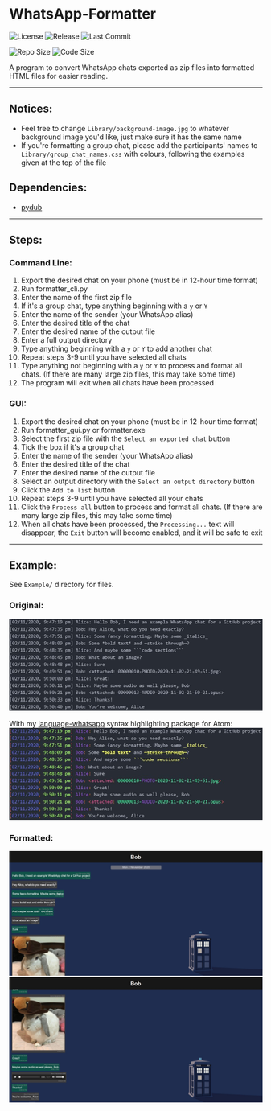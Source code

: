 # WhatsApp-Formatter

![License](https://img.shields.io/github/license/DoctorDalek1963/WhatsApp-Formatter)
![Release](https://img.shields.io/github/v/release/DoctorDalek1963/WhatsApp-Formatter)
![Last Commit](https://img.shields.io/github/last-commit/DoctorDalek1963/WhatsApp-Formatter)

![Repo Size](https://img.shields.io/github/repo-size/DoctorDalek1963/WhatsApp-Formatter)
![Code Size](https://img.shields.io/github/languages/code-size/DoctorDalek1963/WhatsApp-Formatter)

A program to convert WhatsApp chats exported as zip files into formatted HTML files for easier reading.

---

## Notices:
- Feel free to change `Library/background-image.jpg` to whatever background image you'd like, just make sure it has the same name
- If you're formatting a group chat, please add the participants' names to `Library/group_chat_names.css` with colours, following the examples given at the top of the file

## Dependencies:
- [pydub](http://pydub.com/)

---

## Steps:

### Command Line:
1. Export the desired chat on your phone (must be in 12-hour time format)
2. Run formatter_cli.py
3. Enter the name of the first zip file
4. If it's a group chat, type anything beginning with a `y` or `Y`
5. Enter the name of the sender (your WhatsApp alias)
6. Enter the desired title of the chat
7. Enter the desired name of the output file
8. Enter a full output directory
9. Type anything beginning with a `y` or `Y` to add another chat
10. Repeat steps 3-9 until you have selected all chats
11. Type anything not beginning with a `y` or `Y` to process and format all chats. (If there are many large zip files, this may take some time)
12. The program will exit when all chats have been processed

### GUI:
1. Export the desired chat on your phone (must be in 12-hour time format)
2. Run formatter_gui.py or formatter.exe
3. Select the first zip file with the `Select an exported chat` button
4. Tick the box if it's a group chat
5. Enter the name of the sender (your WhatsApp alias)
6. Enter the desired title of the chat
7. Enter the desired name of the output file
8. Select an output directory with the `Select an output directory` button
9. Click the `Add to list` button
10. Repeat steps 3-9 until you have selected all your chats
11. Click the `Process all` button to process and format all chats. (If there are many large zip files, this may take some time)
12. When all chats have been processed, the `Processing...` text will disappear, the `Exit` button will become enabled, and it will be safe to exit

---

## Example:
See `Example/` directory for files.

### Original:
![Exported chat in plain text](Example/Images/o1.jpg)


With my [language-whatsapp](https://github.com/DoctorDalek1963/language-whatsapp) syntax highlighting package for Atom:
![Exported chat in highlighted plain text](Example/Images/o2.jpg)

### Formatted:
![Formatted chat 1](Example/Images/f1.jpg)
![Formatted chat 2](Example/Images/f2.jpg)
